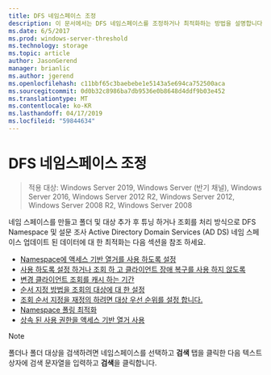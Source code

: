```yaml
---
title: DFS 네임스페이스 조정
description: 이 문서에서는 DFS 네임스페이스를 조정하거나 최적화하는 방법을 설명합니다.
ms.date: 6/5/2017
ms.prod: windows-server-threshold
ms.technology: storage
ms.topic: article
author: JasonGerend
manager: brianlic
ms.author: jgerend
ms.openlocfilehash: c11bbf65c3baebebe1e5143a5e694ca752500aca
ms.sourcegitcommit: 0d0b32c8986ba7db9536e0b8648d4ddf9b03e452
ms.translationtype: MT
ms.contentlocale: ko-KR
ms.lasthandoff: 04/17/2019
ms.locfileid: "59844634"
---
```

# <a name="tuning-dfs-namespaces"></a>DFS 네임스페이스 조정

> 적용 대상: Windows Server 2019, Windows Server (반기 채널), Windows Server 2016, Windows Server 2012 R2, Windows Server 2012, Windows Server 2008 R2, Windows Server 2008

네임 스페이스를 만들고 폴더 및 대상 추가 후 튜닝 하거나 조회를 처리 방식으로 DFS Namespace 및 설문 조사 Active Directory Domain Services (AD DS) 네임 스페이스 업데이트 된 데이터에 대 한 최적화는 다음 섹션을 참조 하세요.

-   [Namespace에 액세스 기반 열거를 사용 하도록 설정](enable-access-based-enumeration-on-a-namespace.md)
-   [사용 하도록 설정 하거나 조회 하 고 클라이언트 장애 복구를 사용 하지 않도록](enable-or-disable-referrals-and-client-failback.md)
-   [변경 클라이언트 조회를 캐시 하는 기간](change-the-amount-of-time-that-clients-cache-referrals.md)
-   [순서 지정 방법을 조회의 대상에 대 한 설정](set-the-ordering-method-for-targets-in-referrals.md)
-   [조회 순서 지정을 재정의 하려면 대상 우선 순위를 설정 합니다.](set-target-priority-to-override-referral-ordering.md)
-   [Namespace 폴링 최적화](optimize-namespace-polling.md)
-   [상속 된 사용 권한을 액세스 기반 열거 사용](using-inherited-permissions-with-access-based-enumeration.md)

> [!NOTE]
> 폴더나 폴더 대상을 검색하려면 네임스페이스를 선택하고 **검색** 탭을 클릭한 다음 텍스트 상자에 검색 문자열을 입력하고 **검색**을 클릭합니다.